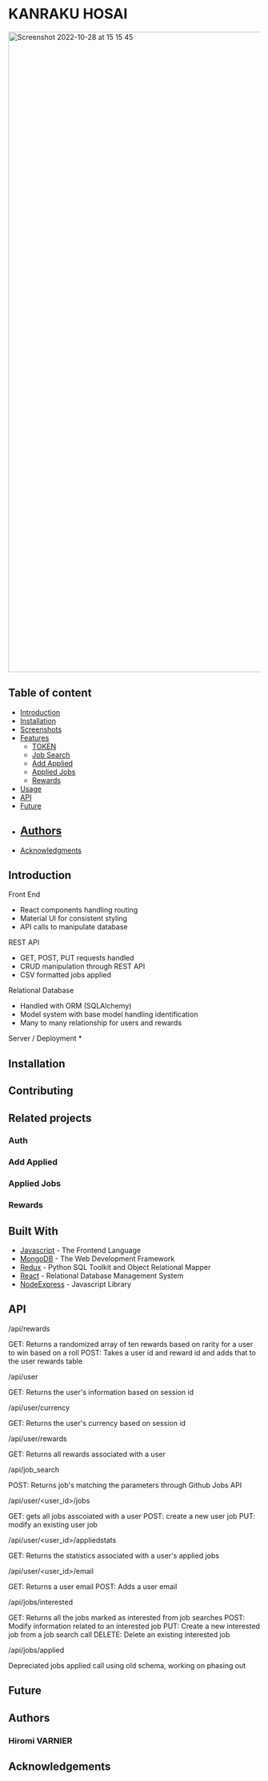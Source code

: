# KANRAKU HOSAI
<img width="1281" alt="Screenshot 2022-10-28 at 15 15 45" src="https://user-images.githubusercontent.com/69083631/198670456-7d232a83-b478-4119-a13d-f1e3bc950e83.png">

## Table of content
- [Introduction](#Introduction)
- [Installation](#getting-started)
- [Screenshots](#screenshots)
- [Features](#features)
    - [TOKEN](#)
    - [Job Search](#)
    - [Add Applied](#)
    - [Applied Jobs](#)
    - [Rewards](#)
- [Usage](#built-with)
- [API](#api)
- [Future](#future)
- [Authors](#authors)
    - 
- [Acknowledgments](#acknowledgements)

## Introduction



Front End
* React components handling routing
* Material UI for consistent styling
* API calls to manipulate database

REST API
* GET, POST, PUT requests handled
* CRUD manipulation through REST API
* CSV formatted jobs applied

Relational Database
* Handled with ORM (SQLAlchemy)
* Model system with base model handling identification
* Many to many relationship for users and rewards

Server / Deployment
* 

## Installation


## Contributing

## Related projects



### **Auth**



### **Add Applied**


### **Applied Jobs**



### **Rewards**



## Built With
* [Javascript](https://developer.mozilla.org/en-US/docs/Web/JavaScript) - The Frontend Language
* [MongoDB](http://flask.pocoo.org/docs/1.0/) - The Web Development Framework
* [Redux](https://www.sqlalchemy.org/) - Python SQL Toolkit and Object Relational Mapper
* [React](https://mysql.com) - Relational Database Management System
* [NodeExpress](https://reactjs.org) - Javascript Library

## API

/api/rewards

GET: Returns a randomized array of ten rewards based on rarity for a user to win based on a roll
POST: Takes a user id and reward id and adds that to the user rewards table

/api/user

GET: Returns the user's information based on session id

/api/user/currency

GET: Returns the user's currency based on session id

/api/user/rewards

GET: Returns all rewards associated with a user

/api/job_search

POST: Returns job's matching the parameters through Github Jobs API

/api/user/<user_id>/jobs

GET: gets all jobs asscoiated with a user
POST: create a new user job
PUT: modify an existing user job

/api/user/<user_id>/appliedstats

GET: Returns the statistics associated with a user's applied jobs

/api/user/<user_id>/email

GET: Returns a user email
POST: Adds a user email

/api/jobs/interested

GET: Returns all the jobs marked as interested from job searches
POST: Modify information related to an interested job
PUT: Create a new interested job from a job search call
DELETE: Delete an existing interested job

/api/jobs/applied

Depreciated jobs applied call using old schema, working on phasing out

## Future



## Authors
### **Hiromi VARNIER**


## Acknowledgements
